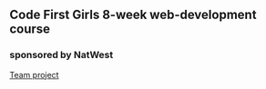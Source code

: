 ## Code First Girls 8-week web-development course
### sponsored by NatWest

[Team project](https://e-k8.github.io/cfg-project-travel/)
